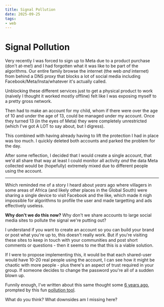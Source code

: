 ```yaml
---
title: Signal Pollution
date: 2025-09-25
tags:
- web
---
```


# Signal Pollution

Very recently I was forced to sign up to Meta due to a product purchase (don't at-me!) and I had forgotten what it was like to be part of the algorithms. Our entire family browse the internet (the web _and_ internet) from behind a DNS proxy that blocks a lot of social media including Facebook/Meta/Insta/whatever it's actually called.

Unblocking these different services just to get a physical product to work (naively I thought it worked mostly offline) felt like I was exposing myself to a pretty gross network.

Then had to make an account for my child, whom if there were over the age of 10 and under the age of 13, could be managed under my account. Once they turned 13 (in the eyes of Meta) they were completely unrestricted (which I've got A LOT to say about, but I digress).

This combined with having already having to lift the protection I had in place was too much. I quickly deleted both accounts and parked the problem for the day.

After some reflection, I decided that I would create a single account, that we'd all share that way at least I could monitor all activity _and_ the data Meta collected would be (hopefully) extremely mixed due to different people using the account.

---

Which reminded me of a story I heard about _years_ ago where villagers in some areas of Africa (and likely other places in the Global South) were sharing a single device to visit Facebook and the like, which made it nigh impossible for algorithms to profile the user and made targetting and ads effectively useless.

**Why don't we do this now?** Why don't we share accounts to large social media sites to pollute the signal we're putting out?

I understand if you want to create an account so you can build your brand or post what you're up to, this doesn't really work. But if you're visiting these sites to keep in touch with your communities and post short comments or questions - then it seems to me that this is a viable solution.

If I were to propose implementing this, it would be that each shared-user would have 10-20 real people using the account, I can see how it might be chaotic with more people - plus there's an aspect of trust required in your group. If someone decides to change the password you're all of a sudden blown up.

Funnily enough, I've written about this same thought some [6 years ago](https://remysharp.com/2019/06/27/a-thought-privacy-pollution), prompted by this fun [pollution tool](https://trackthis.link/).

What do you think? What downsides am I missing here?